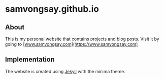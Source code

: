 # samvongsay.github.io

## About
This is my personal website that contains projects and blog posts.
Visit it by going to [www.samvongsay.com](https://www.samvongsay.com)

## Implementation
The website is created using [Jekyll](https://jekyllrb.com) with the minima theme.
